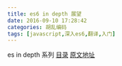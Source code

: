 ```yaml
---
title: es6 in depth 展望
date: 2016-09-10 17:28:42
categories: 胡乱编码
tags: [javascript,深入es6,翻译,入门]
---
```

es in depth 系列 [目录](/2016/09/10/es6-in-depth-content/) [原文地址](https://hacks.mozilla.org/category/es6-in-depth/)